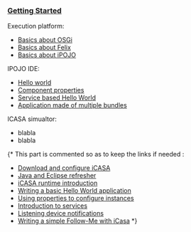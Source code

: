 ### [Getting Started](/article/for-beginners/getting-started)

Execution platform: 

+ [Basics about OSGi](/article/for-beginners/intro-osgi) 
+ [Basics about Felix](/article/for-beginners/intro-felix) 
+ [Basics about iPOJO](/article/for-beginners/intro-ipojo) 

IPOJO IDE:

+ [Hello world](/article/for-beginners/ide-hello-world) 
+ [Component properties](/article/for-beginners/component-properties)
+ [Service based Hello World](/article/for-beginners/intro-services)
+ [Application made of multiple bundles](/article/for-beginners/multiple-bundles)

ICASA simualtor:

+ blabla
+ blabla

{* This part is commented so as to keep the links if needed :
+ [Download and configure iCASA](?p=download&s=introduction)
+ [Java and Eclipse refresher](?p=java-refresher&s=introduction)
+ [iCASA runtime introduction](?s=introduction&p=intro-runtime) 
+ [Writing a basic Hello World application](?s=introduction&p=basic-hello-world)
+ [Using properties to configure instances](?s=introduction&p=component-properties)
+ [Introduction to services](?s=introduction&p=intro-services)
+ [Listening device notifications](?p=device_notifications&s=introduction)
+ [Writing a simple Follow-Me with iCasa](?p=basic-follow-me&s=introduction)
*}